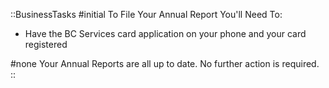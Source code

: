 ::BusinessTasks
#initial
To File Your Annual Report You'll Need To:

- Have the BC Services card application on your phone and your card registered

#none
Your Annual Reports are all up to date. No further action is required.
::
